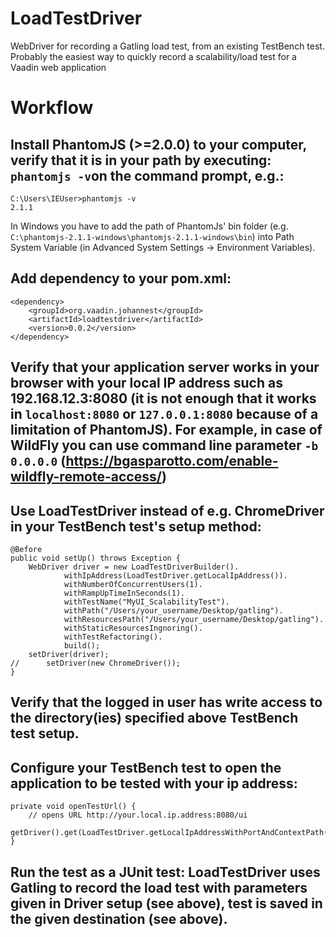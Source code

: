 LoadTestDriver
==============
WebDriver for recording a Gatling load test, from an existing TestBench test.
Probably the easiest way to quickly record a scalability/load test for a Vaadin web application


Workflow
========
## Install PhantomJS (>=2.0.0) to your computer, verify that it is in your path by executing: `phantomjs -v`on the command prompt, e.g.:
```
C:\Users\IEUser>phantomjs -v
2.1.1
```
In Windows you have to add the path of PhantomJs' bin folder (e.g. `C:\phantomjs-2.1.1-windows\phantomjs-2.1.1-windows\bin`) into Path System Variable (in Advanced System Settings -> Environment Variables).

## Add dependency to your pom.xml:
```
<dependency>
	<groupId>org.vaadin.johannest</groupId>
	<artifactId>loadtestdriver</artifactId>
	<version>0.0.2</version>
</dependency> 
```

## Verify that your application server works in your browser with your local IP address such as 192.168.12.3:8080 (it is **not** enough that it works in `localhost:8080` or `127.0.0.1:8080` because of a limitation of PhantomJS). For example, in case of WildFly you can use command line parameter `-b 0.0.0.0` (https://bgasparotto.com/enable-wildfly-remote-access/)

## Use LoadTestDriver instead of e.g. ChromeDriver in your TestBench test's setup method:
```
@Before
public void setUp() throws Exception {
	WebDriver driver = new LoadTestDriverBuilder().
			withIpAddress(LoadTestDriver.getLocalIpAddress()).
			withNumberOfConcurrentUsers(1).
			withRampUpTimeInSeconds(1).
			withTestName("MyUI_ScalabilityTest").
			withPath("/Users/your_username/Desktop/gatling").
			withResourcesPath("/Users/your_username/Desktop/gatling").
			withStaticResourcesIngnoring().
			withTestRefactoring().
			build();
	setDriver(driver);
//		setDriver(new ChromeDriver());	
}
```

## Verify that the logged in user has write access to the directory(ies) specified above TestBench test setup.

## Configure your TestBench test to open the application to be tested with your ip address:
```
private void openTestUrl() {
	// opens URL http://your.local.ip.address:8080/ui
    getDriver().get(LoadTestDriver.getLocalIpAddressWithPortAndContextPath(8080,"ui"));
}
```

## Run the test as a JUnit test: LoadTestDriver uses Gatling to record the load test with parameters given in Driver setup (see above), test is saved in the given destination (see above).
